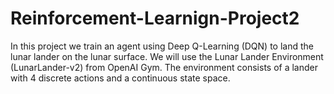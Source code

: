 # Reinforcement-Learnign-Project2
In this project we train an agent using Deep Q-Learning (DQN) to land the lunar lander on the lunar surface. We will use the Lunar Lander Environment (LunarLander-v2) from OpenAI Gym. The environment consists of a lander with 4 discrete actions and a continuous state space.
